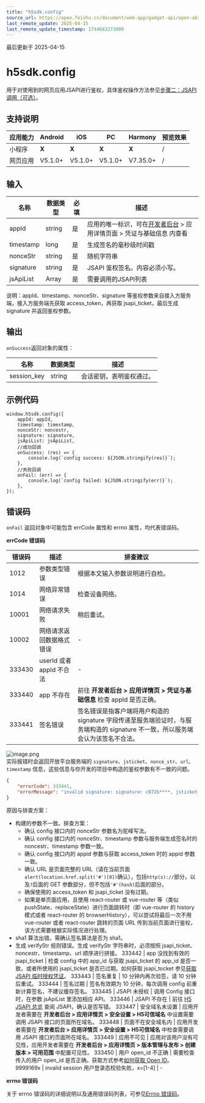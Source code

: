 ```yaml
---
title: "h5sdk.config"
source_url: https://open.feishu.cn/document/web-app/gadget-api/open-ability/authentication/h5sdkconfig
last_remote_update: 2025-04-15
last_remote_update_timestamp: 1744683273000
---
```

最后更新于 2025-04-15

# h5sdk.config

用于对使用到的网页应用JSAPI进行鉴权，具体鉴权操作方法参见[步骤二：JSAPI 调用（可选）](https://open.feishu.cn/document/uYjL24iN/uEzM4YjLxMDO24SMzgjN)。

## 支持说明

应用能力 | Android | iOS | PC | Harmony | 预览效果
--- | --- | --- | --- | --- | ---
小程序 | **X** | **X** | **X** | **X** | /
网页应用 | V5.1.0+ | V5.1.0+ | V5.1.0+ | V7.35.0+ | /

## 输入

| 名称        | 数据类型   | 必填 | 描述                                                                              |
| --------- | ------ | -- | ------------------------------------------------------------------------------- |
| appId     | string | 是  | 应用的唯一标识，可在[开发者后台](https://open.feishu.cn/app?lang=zh-CN) > 应用详情页面 > 凭证与基础信息 内查看 |
| timestamp | long | 是  | 生成签名的毫秒级时间戳                                                                        |
| nonceStr  | string | 是  | 随机字符串                                                                           |
| signature | string | 是  | JSAPI 鉴权签名。内容必须小写。                                                                      |
| jsApiList | Array  | 是  | 需要调用的JSAPI列表                                                                    |
说明：appId、timestamp、nonceStr、signature 等鉴权参数来自接入方服务端，接入方服务端先获取 access_token，再获取 jsapi_ticket，最后生成 signature 并返回鉴权参数。

## 输出

`onSuccess`返回对象的属性：

| 名称          | 数据类型   | 描述           |
| ----------- | ------ | ------------ |
| session_key | string | 会话密钥，表明鉴权通过。 | 

## 示例代码

```
window.h5sdk.config({
    appId: appId,
    timestamp: timestamp,
    nonceStr: noncestr,
    signature: signature,
    jsApiList: jsApiList,
    //成功回调
    onSuccess: (res) => {
        console.log(`config success: ${JSON.stringify(res)}`);
    },
    //失败回调
    onFail: (err) => {
        console.log(`config failed: ${JSON.stringify(err)}`);
    },
});
```

## 错误码

`onFail` 返回对象中可能包含 errCode 属性和 errno 属性，均代表错误码。

**errCode 错误码**

错误码 | 描述 | 排查建议
--- | --- | ---
1012 | 参数类型错误 | 根据本文输入参数说明进行自检。
1014 | 网络异常错误 | 检查设备网络。
10001 | 网络请求失败 | 稍后重试。
10002 | 网络请求返回数据格式错误 | \-
333430 | userId 或者 appId 不合法 | \-
333440 | app 不存在 | 前往 **开发者后台 > 应用详情页 > 凭证与基础信息** 检查 appId 是否正确。
333441 | 签名错误 | 签名错误是指客户端将用户构造的 signature 字段传递至服务端验证时，与服务端构造的 signature 不一致，所以服务端会认为该签名不合法。  
![image.png](https://sf3-cn.feishucdn.com/obj/open-platform-opendoc/fe6c7b09105c16b704c444ce9ff634bf_eA2pblbx9M.png?height=393&lazyload=true&width=1113)  
实际报错时会返回开放平台服务端的 `signature`、`jsticket`、`nonce_str`、`url`、`timestamp` 信息，这些信息与你开发的项目中构造的鉴权参数有不一致的问题。  
```json  
{  
	"errorCode": 333441,  
	"errorMessage": "invalid signature: signature: c872b****, jsticket: g1014****, nonce_str: zdcW****, url: https://www.example.com, timestamp: %!s(int64=1234)"  
}  
```  
原因与排查方案：  
- 构建的参数不一致。排查方案：  
  	- 确认 config 接口内的 nonceStr 参数名为驼峰写法。  
    - 确认 config 接口内的 nonceStr、timestamp 参数与服务端生成签名时的 noncestr、timestamp 参数一致。  
    - 确认 config 接口内的 appid 参数与获取 access_token 时的 appid 参数一致。  
    - 确认 URL 是页面完整的 URL（请在当前页面`alert(location.href.split('#')[0])`确认），包括`http(s)://`部分，以及`?`后面的 GET 参数部分，但不包括`'#'(hash)`后面的部分。  
    - 确保使用的 access_token 和 jsapi_ticket 没有过期。  
    - 如果是单页面应用，且使用 react-router 或 vue-router 等（类似 pushState、replaceState）进行页面跳转时（即 vue-router 的 history 模式或者 react-router 的 browserHistory），可以尝试将最后一次不用 vue-router 或者 react-router 跳转的页面 URL 传到当前页面进行鉴权，该方式需要根据实际情况进行处理。  
- sha1 算法出错。需确认签名算法是否为 sha1。  
- 生成 verifyStr 规则错误。生成 verifyStr 字符串时，必须按照 jsapi_ticket、noncestr、timestamp、url 顺序进行拼接。
333442 | app 没找到有效的 jsapi_ticket | 检查 config 中的 app_id 与获取 jsapi_ticket 的 app_id 是否一致，或者所使用的 jsapi_ticket 是否已过期。如何获取 jsapi_tocket 参见[获取 JSAPI 临时授权凭证](https://open.feishu.cn/document/ukTMukTMukTM/uYTM5UjL2ETO14iNxkTN/h5_js_sdk/authorization)。
333443 | 签名重复 | 10 分钟内再次验签，请 10 分钟后重试。
333444 | 签名过期 | 签名有效期为 10 分钟，每次调用 config 前重新计算签名，不建议缓存签名。
333445 | JSAPI 未授权 | 调用 Config 接口时，在参数 jsApiList 里添加相应 API。
333446 | JSAPI 不存在 | 前往 [H5 JSAPI 总览](https://open.feishu.cn/document/uYjL24iN/uMTMuMTMuMTM/) 查阅 JSAPI，确认是否写错。
333447 | 安全域名未设置 | 应用开发者需要在 **开发者后台 > 应用详情页 > 安全设置 > H5可信域名** 中设置需要调用 JSAPI 接口的页面所在域名。
333448 | 页面不在安全域名内 | 应用开发者需要在 **开发者后台 > 应用详情页 > 安全设置 > H5可信域名** 中检查需要调用 JSAPI 接口的页面所在域名。
333449 | 应用不可见 | 应用对该用户没有可见性，应用开发者需要在 **开发者后台 > 应用详情页 > 版本管理与发布 > 创建版本 > 可用范围** 中配置可见性。
333450 | 用户 open_id 不正确 | 需要检查传入的用户 open_id 是否正确。获取方式参考[如何获取 Open ID](https://open.feishu.cn/document/uAjLw4CM/ugTN1YjL4UTN24CO1UjN/trouble-shooting/how-to-obtain-openid)。
9999169x | invalid session 用户登录态校验失败，x=[1-4] | \-

**errno 错误码**

关于 errno 错误码的详细说明以及通用错误码列表，可参见[Errno 错误码](https://open.feishu.cn/document/uYjL24iN/uAjMuAjMuAjM/errno)。
